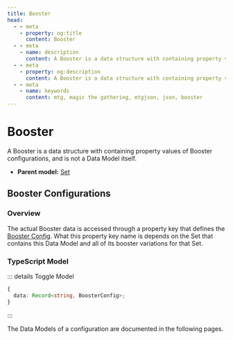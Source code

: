 ```yaml
---
title: Booster
head:
  - - meta
    - property: og:title
      content: Booster
  - - meta
    - name: description
      content: A Booster is a data structure with containing property values of Data Models, and not a Data Model itself. The booster property is found on a Set Data Model.
  - - meta
    - property: og:description
      content: A Booster is a data structure with containing property values of Data Models, and not a Data Model itself. The booster property is found on a Set Data Model.
  - - meta
    - name: keywords
      content: mtg, magic the gathering, mtgjson, json, booster
---
```


# Booster

A Booster is a data structure with containing property values of Booster configurations, and is not a Data Model itself.

- **Parent model:** [Set](/data-models/set/)

## Booster Configurations

### Overview

The actual Booster data is accessed through a property key that defines the [Booster Config](/data-models/booster/booster-config/). What this property key name is depends on the Set that contains this Data Model and all of its booster variations for that Set.

### TypeScript Model

::: details Toggle Model

```TypeScript
{
  data: Record<string, BoosterConfig>;
}
```

:::

The Data Models of a configuration are documented in the following pages.
